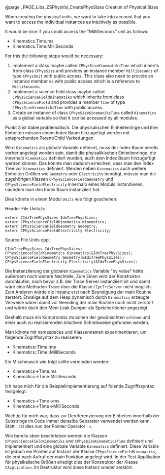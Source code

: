 ﻿@page _PAGE_Libs_ZSPhysVal_CreatePhysSizes Creation of Physical Sizes

When creating the physical units, we want to take into account that you want to
access the individual instances as intuitively as possible.

It would be nice if you could access the "MilliSeconds" unit as follows:

- Kinematics.Time.ms
- Kinematics.Time.MilliSeconds

For this the following steps would be necessary:

1. Implement a class maybe called `CPhysSizeKinematiksTime` which inherits from class `CPhysSize`
   and provides an instance member `MilliSeconds` of type `CPhysUnit` with public access.
   This class also need to provide an instance member `ms` with public access which is a reference
   to `MilliSeconds`.
2. Implement a science field class maybe called `CPhysScienceFieldKinematiks` which inherits
   from class `CPhysScienceField` and provides a member `Time` of type `CPhysSizeKinematiksTime`
   with public access.
3. Create an instance of class `CPhysSizeKinematiksTime` called `Kinematics` as a global variable so
   that it can be accessed by all modules.

Punkt 3 ist dabei problematisch. Die physikalischen Einheitenringe und ihre Einheiten müssen einem
Index Baum hinzugefügt werden mit entsprechenden Parent/Child Verkettungen.

Wird `Kinematics` als globale Variable definiert, muss der Index Baum bereits vorher angelegt worden sein,
damit die phyisalikischen Einheitenringe, die innerhalb `Kinematics` definiert wurden, auch dem Index Baum
hinzugefügt werden können. Das könnte man dadurch erreichen, dass man den Index Tree vor `Kinematics`
definiert. Werden neben `Kinematics` auch weitere Einheiten Größen wie `Geometry` oder `Electricity` benötigt,
müsste man die zugehörigen Klassen `CPhysScienceFieldGeometry` und `CPhysScienceFieldElectricity` innerhalb
eines Moduls instanziieren, nachdem man den Index Baum instanziiert hat.

Dies könnte in einem Modul `Units` wie folgt geschehen:

Header File Units.h:

    extern CIdxTreePhysSizes IdxTreePhysSizes;
    extern CPhysScienceFieldKinematics Kinematics;
    extern CPhysScienceFieldGeometry Geometry;
    extern CPhysScienceFieldElectricity Electricity;

Source File Units.cpp:

    CIdxTreePhysSizes IdxTreePhysSizes;
    CPhysScienceFieldKinematics Kinematics(&IdxTreePhysSizes);
    CPhysScienceFieldGeometry Geometry(&IdxTreePhysSizes);
    CPhysScienceFieldElectricity Electricity(&IdxTreePhysSizes);


Die Instanziierung der globalen `Kinematics` Variable "by value" hätte außerdem noch weitere Nachteile.
Zum Einen wird der Konstruktor durchlaufen, noch bevor z.B. der Trace Server instanziiert ist und damit
wäre eine Methoden Trace über die Klasse `CIpcTrcServer` nicht möglich.
Zum Anderen würde die Instanz erst nach Beendigung der main Routine zerstört. Etwaiige auf dem Heap
dynamisch durch `Kinematics` erzeugte Verweise wären damit vor Beending der main Routine noch nicht
zerstört und würde duch den Mem Leak Dumper als Speicherlöcher angezeigt.

Deshalb muss ein Kompromiss zwischen der gewünschten `schönen` und einer auch zu realisierenden
intuitiven Schreibweise gefunden werden.

Man könnte mit namespaces und Klassennamen experimentieren, um folgende Zugriffssyntax zu realiseren:

- Kinematics::Time::ms
- Kinematics::Time::MilliSeconds

Ein Mischmasch wie folgt sollte vermieden werden:

- Kinematics->Time.ms
- Kinematics->Time.MilliSeconds

Ich habe mich für die Beispielimplementierung auf folende Zugriffssyntax festgelegt:

- Kinematics->Time->ms
- Kinematics->Time->MilliSeconds

Wichtig für mich war, dass zur Dereferenzierung der Einheiten innerhalb der Substrings im Code immer
derselbe Separator verwendet werden kann. Statt `.` ist dies nun der Pointer Operator `->`.

Wie bereits oben beschrieben werden die Klassen `CPhysScienceFieldKinematiks` und `CPhysSizeKinematicsTime`
definiert und implementiert und eine globale Variable `Kinematics` definiert. Diese Variable ist jedoch
ein Pointer auf Instanz der Klasse `CPhysScienceFieldKinematiks`, die erst nach Aufruf der main Funktion
angelegt wird. In der Test Applikation für physikalische Größen erledigt dies der Konstruktor der Klasse
`CApplication`. Im Destruktor wird diese Instanz wieder zerstört.

